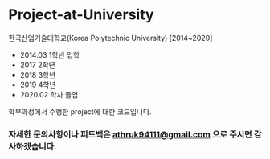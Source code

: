 # Project-at-University

한국산업기술대학교(Korea Polytechnic University) [2014~2020]


* 2014.03 1학년 입학
* 2017    2학년
* 2018    3학년
* 2019    4학년
* 2020.02 학사 졸업

학부과정에서 수행한 project에 대한 코드입니다.

### 자세한 문의사항이나 피드백은 athruk94111@gmail.com 으로 주시면 감사하겠습니다.
